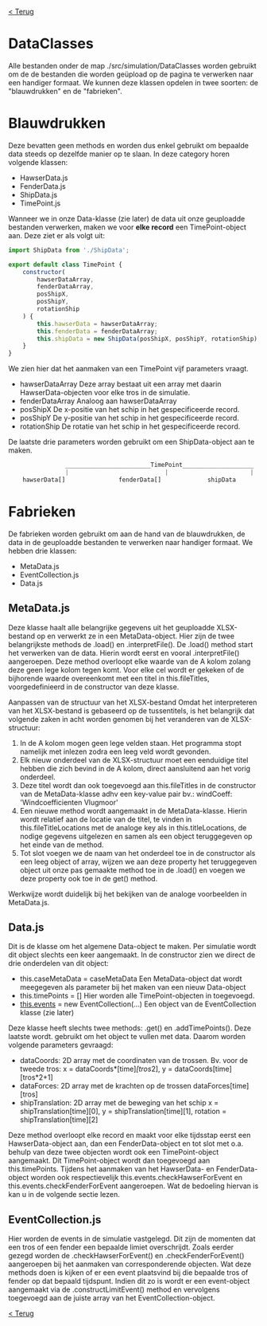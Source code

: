 [< Terug](Development-guide.md)

# DataClasses

Alle bestanden onder de map ./src/simulation/DataClasses worden gebruikt om de de bestanden die worden geüpload op de pagina te verwerken naar een handiger formaat. We kunnen deze klassen opdelen in twee soorten: de "blauwdrukken" en de "fabrieken".

# Blauwdrukken

Deze bevatten geen methods en worden dus enkel gebruikt om bepaalde data steeds op dezelfde manier op te slaan. In deze category horen volgende klassen:

- HawserData.js
- FenderData.js
- ShipData.js
- TimePoint.js

Wanneer we in onze Data-klasse (zie later) de data uit onze geuploadde bestanden verwerken, maken we voor **elke record** een TimePoint-object aan. Deze ziet er als volgt uit:

```jsx
import ShipData from './ShipData';

export default class TimePoint {
    constructor(
        hawserDataArray,
        fenderDataArray,
        posShipX,
        posShipY,
        rotationShip
    ) {
        this.hawserData = hawserDataArray;
        this.fenderData = fenderDataArray;
        this.shipData = new ShipData(posShipX, posShipY, rotationShip);
    }
}
```

We zien hier dat het aanmaken van een TimePoint vijf parameters vraagt. 

- hawserDataArray
Deze array bestaat uit een array met daarin HawserData-objecten voor elke tros in de simulatie.
- fenderDataArray
Analoog aan hawserDataArray
- posShipX
De x-positie van het schip in het gespecificeerde record.
- posShipY
De y-positie van het schip in het gespecificeerde record.
- rotationShip
De rotatie van het schip in het gespecificeerde record.

De laatste drie parameters worden gebruikt om een ShipData-object aan te maken. 

```jsx
				________________________TimePoint____________________
				|                           |                       |
    hawserData[]               fenderData[]             shipData
```

# Fabrieken

De fabrieken worden gebruikt om aan de hand van de blauwdrukken, de data in de geuploadde bestanden te verwerken naar handiger formaat. We hebben drie klassen:

- MetaData.js
- EventCollection.js
- Data.js

## MetaData.js

Deze klasse haalt alle belangrijke gegevens uit het geuploadde XLSX-bestand op en verwerkt ze in een MetaData-object. Hier zijn de twee belangrijkste methods de .load() en .interpretFile(). De .load() method start het verwerken van de data. Hierin wordt eerst en vooral .interpretFile() aangeroepen. Deze method overloopt elke waarde van de A kolom zolang deze geen lege kolom tegen komt. Voor elke cel wordt er gekeken of de bijhorende waarde overeenkomt met een titel in this.fileTitles, voorgedefinieerd in de constructor van deze klasse.

Aanpassen van de structuur van het XLSX-bestand
Omdat het interpreteren van het XLSX-bestand is gebaseerd op de tussentitels, is het belangrijk dat volgende zaken in acht worden genomen bij het veranderen van de XLSX-structuur:
1) In de A kolom mogen geen lege velden staan. Het programma stopt namelijk met inlezen zodra een leeg veld wordt gevonden.
2) Elk nieuw onderdeel van de XLSX-structuur moet een eenduidige titel hebben die zich bevind in de A kolom, direct aansluitend aan het vorig onderdeel.
3) Deze titel wordt dan ook toegevoegd aan this.fileTitles in de constructor van de MetaData-klasse adhv een key-value pair bv.:  windCoeff: 'Windcoefficienten Vlugmoor'
4) Een nieuwe method wordt aangemaakt in de MetaData-klasse. Hierin wordt relatief aan de locatie van de titel, te vinden in this.fileTitleLocations met de analoge key als in this.titleLocations, de nodige gegevens uitgelezen en samen als een object teruggegeven op het einde van de method.
5) Tot slot voegen we de naam van het onderdeel toe in de constructor als een leeg object of array, wijzen we aan deze property het teruggegeven object uit onze pas gemaakte method toe  in de .load() en voegen we deze property ook toe in de get() method.

Werkwijze wordt duidelijk bij het bekijken van de analoge voorbeelden in MetaData.js.

## Data.js

Dit is de klasse om het algemene Data-object te maken. Per simulatie wordt dit object slechts een keer aangemaakt. In de constructor zien we direct de drie onderdelen van dit object:

- this.caseMetaData = caseMetaData
Een MetaData-object dat wordt meegegeven als parameter bij het maken van een nieuw Data-object
- this.timePoints = []
Hier worden alle TimePoint-objecten in toegevoegd.
- [this.events](http://this.events) = new EventCollection(...)
Een object van de EventCollection klasse (zie later)

Deze klasse heeft slechts twee methods: .get() en .addTimePoints(). Deze laatste wordt. gebruikt om het object te vullen met data. Daarom worden volgende parameters gevraagd:

- dataCoords: 2D array met de coordinaten van de trossen. Bv. voor de tweede tros: x = dataCoords*[time]*[tros*2], y = dataCoords[time][tros*2+1]
- dataForces: 2D array met de krachten op de trossen dataForces[time][tros]
- shipTranslation: 2D array met de beweging van het schip x = shipTranslation[time][0], y = shipTranslation[time][1], rotation = shipTranslation[time][2]

Deze method overloopt elke record en maakt voor elke tijdsstap eerst een HawserData-object aan, dan een FenderData-object en tot slot met o.a. behulp van deze twee objecten wordt ook een TimePoint-object aangemaakt. Dit TimePoint-object wordt dan toegevoegd aan this.timePoints. Tijdens het aanmaken van het HawserData- en FenderData-object worden ook respectievelijk this.events.checkHawserForEvent en this.events.checkFenderForEvent aangeroepen. Wat de bedoeling hiervan is kan u in de volgende sectie lezen.

## EventCollection.js

Hier worden de events in de simulatie vastgelegd. Dit zijn  de momenten dat een tros of een fender een bepaalde limiet overschrijdt. Zoals eerder gezegd worden de .checkHawserForEvent() en .checkFenderForEvent() aangeroepen bij het aanmaken van corresponderende objecten. Wat deze methods doen is kijken of er een event plaatsvind bij die bepaalde tros of fender op dat bepaald tijdspunt. Indien dit zo is wordt er een event-object aangemaakt via de .constructLimitEvent() method en vervolgens toegevoegd aan de juiste array van het EventCollection-object.

[< Terug](Development-guide.md)